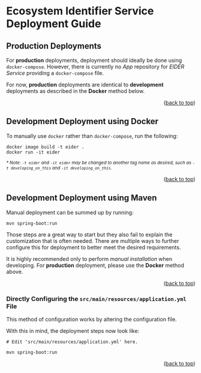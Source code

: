 <a name="readme-top"></a>
# Ecosystem Identifier Service Deployment Guide

## Production Deployments

For **production** deployments, deployment should ideally be done using `docker-compose`.
However, there is currently no *App* repository for *EIDER Service* providing a `docker-compose` file.

For now, **production** deployments are identical to **development** deployments as described in the **Docker** method below.

<div align="right">(<a href="#readme-top">back to top</a>)</div>


## Development Deployment using Docker

To manually use `docker` rather than `docker-compose`, run the following:

```shell
docker image build -t eider .
docker run -it eider
```

<sub>_* Note: `-t eider` and `-it eider` may be changed to another tag name as desired, such as `-t developing_on_this` and `-it developing_on_this`._</sub><br>

<div align="right">(<a href="#readme-top">back to top</a>)</div>


## Development Deployment using Maven

Manual deployment can be summed up by running:

```shell
mvn spring-boot:run
```

Those steps are a great way to start but they also fail to explain the customization that is often needed.
There are multiple ways to further configure this for deployment to better meet the desired requirements.

It is highly recommended only to perform *manual installation* when developing.
For **production** deployment, please use the **Docker** method above.

<div align="right">(<a href="#readme-top">back to top</a>)</div>


### Directly Configuring the `src/main/resources/application.yml` File

This method of configuration works by altering the configuration file.

With this in mind, the deployment steps now look like:

```shell
# Edit 'src/main/resources/application.yml' here.

mvn spring-boot:run
```

<div align="right">(<a href="#readme-top">back to top</a>)</div>


<!-- LINKS -->
